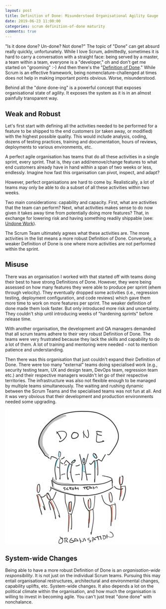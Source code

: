 ```yaml
---
layout: post
title: Definition of Done: Misunderstood Organisational Agility Gauge 
date: 2019-06-23 11:00:00
categories: scrum definition-of-done maturity 
comments: true
---
```


"Is it done done? Un-done? Not done?" The topic of "Done" can get absurd really quickly, unfortunately. While I love Scrum, admittedly, sometimes it is hard to carry a conversation with a straight face: being served by a master, a team within a team, everyone is a "developer," oh and don't get me started on "grooming" :-) And then there's the "[Definition of Done](https://scrumguides.org/scrum-guide.html#artifact-transparency-done)." While Scrum is an effective framework, being nomenclature-challenged at times does not help in making important points obvious. Worse, misunderstood.

Behind all the "done done-ing" is a powerful concept that exposes organisational state of agility. It exposes the system as it is in an almost painfully transparent way.

## Weak and Robust

Let's first start with defining all the activities needed to be performed for a feature to be shipped to the end customers (or taken away, or modified) with the highest possible quality. This would include analysis, coding, dozens of testing practices, training and documentation, hours of reviews, deployments to various environments, etc. 

A perfect agile organisation has teams that do all these activities in a single sprint, every sprint. That is, they can add/remove/change features to what end customers already have in hand within a span of two weeks or less, endlessly. Imagine how fast this organisation can pivot, inspect, and adapt?

However, perfect organisations are hard to come by. Realistically, a lot of teams may only be able to do a subset of all these activities within two weeks. 

Two main considerations: capability and capacity. First, what are activities that the team can perform? Next, what activities makes sense to do now given it takes away time from potentially doing more features? That, in exchange for lowering risk and having something readily shippable (see: [Undone Work](https://less.works/less/framework/definition-of-done.html)). 

The Scrum Team ultimately agrees what these activities are. The more activities in the list means a more robust Definition of Done. Conversely, a weaker Definition of Done is one where more activities are not performed within the sprint.

## Misuse 

There was an organisation I worked with that started off with teams doing their best to have strong Definitions of Done. However, they were being assessed on how many features they were able to produce per sprint (ehem through velocity). They eventually dropped some activities (i.e., regression testing, deployment configuration, and code reviews) which gave them more time to work on more features per sprint. The weaker definition of done made them look faster. But only introduced more risk and uncertainty. They couldn't ship until introducing weeks of "hardening sprints" before release time.

With another organisation, the development and QA managers demanded that all scrum teams adhere to their very robust Definition of Done. The teams were very frustrated because they lack the skills and capability to do a lot of them. A lot of training and mentoring were needed - not to mention patience and understanding. 

Then there was this organisation that just couldn't expand their Definition of Done. There were too many "external" teams doing specialised work (e.g., security testing team, UX and design team, DevOps team, regression team etc.) and their respective managers wouldn't let go of their respective territories. The infrastructure was also not flexible enough to be managed by multiple teams simultaneously. The waiting and rushing dynamic between the Scrum Teams and the specialised teams was not fun at all. And it was very obvious that their development and production environments needed some upgrading.

![Getting to "Done" is an Organisation-wide Responsibility](/assets/images/posts/definition-of-done/done.jpg)

## System-wide Changes

Being able to have a more robust Definition of Done is an *organisation-wide responsibility*. It is not just on the individual Scrum teams. Pursuing this may entail organisational restructures, architectural and environmental changes, capability uplifts, etc. System-wide changes. It also depends a lot on the political climate within the organisation, and how much the organisation is willing to invest in becoming agile. You can't just treat "done done" with nonchalance.
